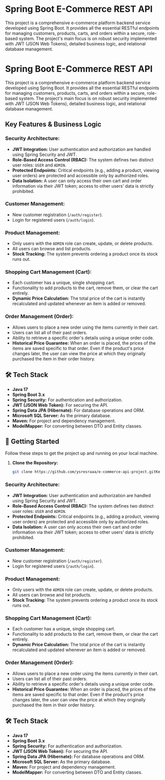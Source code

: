 
# Spring Boot E-Commerce REST API

This project is a comprehensive e-commerce platform backend service developed using Spring Boot. It provides all the essential RESTful endpoints for managing customers, products, carts, and orders within a secure, role-based system. The project's main focus is on robust security implemented with JWT (JSON Web Tokens), detailed business logic, and relational database management.

# Spring Boot E-Commerce REST API

This project is a comprehensive e-commerce platform backend service developed using Spring Boot. It provides all the essential RESTful endpoints for managing customers, products, carts, and orders within a secure, role-based system. The project's main focus is on robust security implemented with JWT (JSON Web Tokens), detailed business logic, and relational database management.

##  Key Features & Business Logic

### Security Architecture:
-   **JWT Integration:** User authentication and authorization are handled using Spring Security and JWT.
-   **Role-Based Access Control (RBAC):** The system defines two distinct user roles: `USER` and `ADMIN`.
-   **Protected Endpoints:** Critical endpoints (e.g., adding a product, viewing user orders) are protected and accessible only by authorized roles.
-   **Data Isolation:** A user can only access their own cart and order information via their JWT token; access to other users' data is strictly prohibited.

### Customer Management:
-   New customer registration (`/auth/register`).
-   Login for registered users (`/auth/login`).

### Product Management:
-   Only users with the `ADMIN` role can create, update, or delete products.
-   All users can browse and list products.
-   **Stock Tracking:** The system prevents ordering a product once its stock runs out.

### Shopping Cart Management (Cart):
-   Each customer has a unique, single shopping cart.
-   Functionality to add products to the cart, remove them, or clear the cart entirely.
-   **Dynamic Price Calculation:** The total price of the cart is instantly recalculated and updated whenever an item is added or removed.

### Order Management (Order):
-   Allows users to place a new order using the items currently in their cart.
-   Users can list all of their past orders.
-   Ability to retrieve a specific order's details using a unique order code.
-   **Historical Price Guarantee:** When an order is placed, the prices of the items are saved specific to that order. Even if the product's price changes later, the user can view the price at which they originally purchased the item in their order history.

## 🛠️ Tech Stack
-   **Java 17**
-   **Spring Boot 3.x**
-   **Spring Security:** For authentication and authorization.
-   **JWT (JSON Web Token):** For securing the API.
-   **Spring Data JPA (Hibernate):** For database operations and ORM.
-   **Microsoft SQL Server:** As the primary database.
-   **Maven:** For project and dependency management.
-   **ModelMapper:** For converting between DTO and Entity classes.

## 🚀 Getting Started
Follow these steps to get the project up and running on your local machine.

1.  **Clone the Repository:**
    ```bash  
    git clone https://github.com/ysresraaa/e-commerce-api-project.gitKey Features & Business Logic

### Security Architecture:
-   **JWT Integration:** User authentication and authorization are handled using Spring Security and JWT.
-   **Role-Based Access Control (RBAC):** The system defines two distinct user roles: `USER` and `ADMIN`.
-   **Protected Endpoints:** Critical endpoints (e.g., adding a product, viewing user orders) are protected and accessible only by authorized roles.
-   **Data Isolation:** A user can only access their own cart and order information via their JWT token; access to other users' data is strictly prohibited.

### Customer Management:
-   New customer registration (`/auth/register`).
-   Login for registered users (`/auth/login`).

### Product Management:
-   Only users with the `ADMIN` role can create, update, or delete products.
-   All users can browse and list products.
-   **Stock Tracking:** The system prevents ordering a product once its stock runs out.

### Shopping Cart Management (Cart):
-   Each customer has a unique, single shopping cart.
-   Functionality to add products to the cart, remove them, or clear the cart entirely.
-   **Dynamic Price Calculation:** The total price of the cart is instantly recalculated and updated whenever an item is added or removed.

### Order Management (Order):
-   Allows users to place a new order using the items currently in their cart.
-   Users can list all of their past orders.
-   Ability to retrieve a specific order's details using a unique order code.
-   **Historical Price Guarantee:** When an order is placed, the prices of the items are saved specific to that order. Even if the product's price changes later, the user can view the price at which they originally purchased the item in their order history.

## 🛠️ Tech Stack
-   **Java 17**
-   **Spring Boot 3.x**
-   **Spring Security:** For authentication and authorization.
-   **JWT (JSON Web Token):** For securing the API.
-   **Spring Data JPA (Hibernate):** For database operations and ORM.
-   **Microsoft SQL Server:** As the primary database.
-   **Maven:** For project and dependency management.
-   **ModelMapper:** For converting between DTO and Entity classes.

